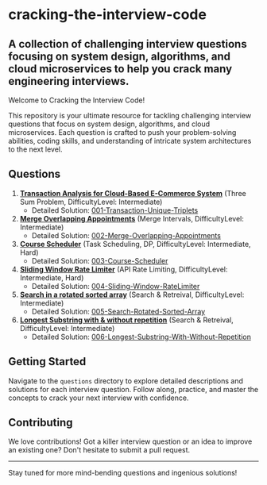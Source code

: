 # cracking-the-interview-code
A collection of challenging interview questions focusing on system design, algorithms, and cloud microservices to help you crack many engineering interviews.
---
Welcome to Cracking the Interview Code! 

This repository is your ultimate resource for tackling challenging interview questions that focus on system design, algorithms, and cloud microservices. Each question is crafted to push your problem-solving abilities, coding skills, and understanding of intricate system architectures to the next level.

## Questions

1. [**Transaction Analysis for Cloud-Based E-Commerce System**](questions/001-transaction-unique-triplets.md) (Three Sum Problem, DifficultyLevel: Intermediate)
   - Detailed Solution: [001-Transaction-Unique-Triplets](solutions/001-transaction-unique-triplets)
2. [**Merge Overlapping Appointments**](questions/002-merge-overlapping-appointments.md) (Merge Intervals, DifficultyLevel: Intermediate)
   - Detailed Solution: [002-Merge-Overlapping-Appointments](solutions/002-merge-overlapping-appointments)
3. [**Course Scheduler**](questions/003-course-scheduler.md) (Task Scheduling, DP, DifficultyLevel: Intermediate, Hard)
   - Detailed Solution: [003-Course-Scheduler](solutions/003-course-scheduler)
4. [**Sliding Window Rate Limiter**](questions/004-sliding-window-rate-limiter.md) (API Rate Limiting, DifficultyLevel: Intermediate, Hard)
   - Detailed Solution: [004-Sliding-Window-RateLimiter](solutions/004-sliding-window-rate-limiter)
5. [**Search in a rotated sorted array**](questions/005-Search-Rotated-Sorted-Array.md) (Search & Retreival, DifficultyLevel: Intermediate)
   - Detailed Solution: [005-Search-Rotated-Sorted-Array](solutions/005-Search-Rotated-Sorted-Array)
6. [**Longest Substring with & without repetition**](questions/006-Longest-Substring-With-Without-Repetition.md) (Search & Retreival, DifficultyLevel: Intermediate)
   - Detailed Solution: [006-Longest-Substring-With-Without-Repetition](solutions/006-Longest-Substring-With-Without-Repetition)

## Getting Started

Navigate to the `questions` directory to explore detailed descriptions and solutions for each interview question. Follow along, practice, and master the concepts to crack your next interview with confidence.

## Contributing

We love contributions! Got a killer interview question or an idea to improve an existing one? Don't hesitate to submit a pull request.

---

Stay tuned for more mind-bending questions and ingenious solutions!
